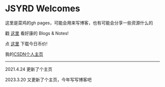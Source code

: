 # JSYRD Welcomes

这里是菜鸡的gh pages，可能会用来写博客，也有可能会分享一些资源什么的

<!-- 顺带一提，欢迎加入 [EcnuCsers](http://ecnucser.cianmi.cn/)，一个非官方小型论坛！ -->

戳 [这里](https://www.feipa.top/routers/BlogsandNotes.html) 看好康的 Blogs & Notes!

点 [这里](https://raw.githubusercontent.com/JSYRD/Peanut/gh-pages/files/今日币价.exe) 下载今日币价!

我的[CSDN个人主页](https://blog.csdn.net/qq_49814035)

---



2021.4.24 更新了个主页

2023.3.20 又更新了个主页，今年写写博客吧